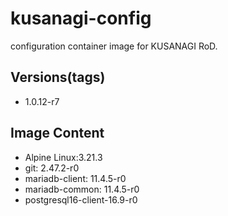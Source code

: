 # kusanagi-config

configuration container image for KUSANAGI RoD.

## Versions(tags)
- 1.0.12-r7

## Image Content
- Alpine Linux:3.21.3
- git: 2.47.2-r0
- mariadb-client: 11.4.5-r0
- mariadb-common: 11.4.5-r0
- postgresql16-client-16.9-r0


